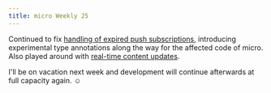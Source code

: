 ```yaml
---
title: micro Weekly 25
---
```


Continued to fix
[handling of expired push subscriptions](https://github.com/noyainrain/micro/issues/25), introducing
experimental type annotations along the way for the affected code of micro. Also played around with
[real-time content updates](https://github.com/noyainrain/micro/issues/26).

I'll be on vacation next week and development will continue afterwards at full capacity again. ☺️
